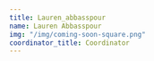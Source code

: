 ```yaml
---
title: Lauren_abbasspour
name: Lauren Abbasspour
img: "/img/coming-soon-square.png"
coordinator_title: Coordinator
---
```


